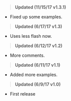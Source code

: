 ><b>Updated (11/15/17 v1.3.1)</b><br>
* Fixed up some examples.

><b>Updated (6/17/17 v1.3)</b><br>
* Uses less flash now.

><b>Updated (6/12/17 v1.2)</b><br>
* More comments.

><b>Updated (6/11/17 v1.1)</b><br>
* Added more examples.

><b>Updated (6/9/17 v1.0)</b><br>
* First release





